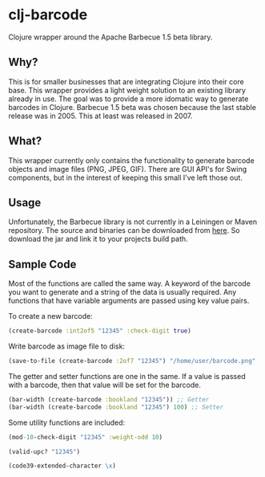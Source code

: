 # clj-barcode

Clojure wrapper around the Apache Barbecue 1.5 beta library.

## Why?
This is for smaller businesses that are integrating Clojure into their core base. This wrapper provides a light weight solution to an existing library already in use. The goal was to provide a more idomatic way to generate barcodes in Clojure. Barbecue 1.5 beta was chosen because the last stable release was in 2005. This at least was released in 2007.

## What?
This wrapper currently only contains the functionality to generate barcode objects and image files (PNG, JPEG, GIF). There are GUI API's for Swing components, but in the interest of keeping this small I've left those out.

## Usage

Unfortunately, the Barbecue library is not currently in a Leiningen or Maven repository. The source and binaries can be downloaded from [here](http://sourceforge.net/projects/barbecue/files/barbecue/1.0.6d/). So download the jar and link it to your projects build path.

## Sample Code

Most of the functions are called the same way. A keyword of the barcode you want to generate and a string of the data is usually required. Any functions that have variable arguments are passed using key value pairs.

To create a new barcode:
```clojure
(create-barcode :int2of5 "12345" :check-digit true)
```

Write barcode as image file to disk:
```clojure
(save-to-file (create-barcode :2of7 "12345") "/home/user/barcode.png" :png)
```

The getter and setter functions are one in the same. If a value is passed with a barcode, then that value will be set for the barcode.
```clojure
(bar-width (create-barcode :bookland "12345")) ;; Getter
(bar-width (create-barcode :bookland "12345") 100) ;; Setter
```
Some utility functions are included:
```clojure
(mod-10-check-digit "12345" :weight-odd 10)

(valid-upc? "12345")

(code39-extended-character \x)
```
